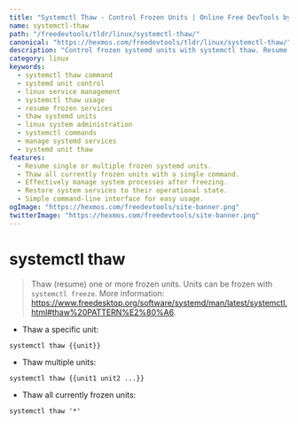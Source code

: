 ```yaml
---
title: "Systemctl Thaw - Control Frozen Units | Online Free DevTools by Hexmos"
name: systemctl-thaw
path: "/freedevtools/tldr/linux/systemctl-thaw/"
canonical: "https://hexmos.com/freedevtools/tldr/linux/systemctl-thaw/"
description: "Control frozen systemd units with systemctl thaw. Resume processes and manage system services efficiently. Free online tool, no registration required."
category: linux
keywords:
  - systemctl thaw command
  - systemd unit control
  - linux service management
  - systemctl thaw usage
  - resume frozen services
  - thaw systemd units
  - linux system administration
  - systemctl commands
  - manage systemd services
  - systemd unit thaw
features:
  - Resume single or multiple frozen systemd units.
  - Thaw all currently frozen units with a single command.
  - Effectively manage system processes after freezing.
  - Restore system services to their operational state.
  - Simple command-line interface for easy usage.
ogImage: "https://hexmos.com/freedevtools/site-banner.png"
twitterImage: "https://hexmos.com/freedevtools/site-banner.png"
---
```


# systemctl thaw

> Thaw (resume) one or more frozen units.
> Units can be frozen with `systemctl freeze`.
> More information: <https://www.freedesktop.org/software/systemd/man/latest/systemctl.html#thaw%20PATTERN%E2%80%A6>.

- Thaw a specific unit:

`systemctl thaw {{unit}}`

- Thaw multiple units:

`systemctl thaw {{unit1 unit2 ...}}`

- Thaw all currently frozen units:

`systemctl thaw '*'`
